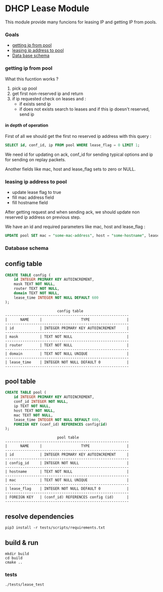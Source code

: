 # DHCP Lease Module

This module provide many funcions for leasing IP and getting IP from pools.

### Goals

- <a href="#1">getting ip from pool</a>
- <a href="#2">leasing ip address to pool</a>
- <a href="#3">Data base schema</a>

### <p id="1">getting ip from pool</a>

What this fucntion works ?

 1) pick up pool
 0) get first non-reserved ip and return
 0) if ip requested check on leases and :
    - if exists send ip
    - if does not exists search to leases and if this ip doesn't reserved, send ip

#### in depth of operation

First of all we should get the first no reserved ip address with this query :
```sql
SELECT id, conf_id, ip FROM pool WHERE lease_flag = 0 LIMIT 1;
```
We need id for updating on ack, conf_id for sending typical options
and ip for sending on replay packets.

Another fields like mac, host and lease_flag sets to zero or NULL.

### <p id="2">leasing ip address to pool</p>

 - update lease flag to true
 - fill mac address field
 - fill hostname field

After getting request and when sending ack,
we should update non reserved ip address on previous step.

We have an id and required parameters like mac, host and lease_flag :
```sql
UPDATE pool SET mac = "some-mac-address", host = "some-hostname", lease_flag = 1 WHERE id = 1;
```

### <p id="#3">Database schema</p>

## config table
```sql
CREATE TABLE config (
	id INTEGER PRIMARY KEY AUTOINCREMENT,
	mask TEXT NOT NULL,
	router TEXT NOT NULL,
	domain TEXT NOT NULL,
	lease_time INTEGER NOT NULL DEFAULT 600
);

```


```
                        config table
---------------------------------------------------------
|      NAME     |                  TYPE                 |
---------------------------------------------------------
| id            | INTEGER PRIMARY KEY AUTOINCREMENT     |
---------------------------------------------------------
| mask          | TEXT NOT NULL                         |
---------------------------------------------------------
| router        | TEXT NOT NULL                         |
---------------------------------------------------------
| domain        | TEXT NOT NULL UNIQUE                  |
---------------------------------------------------------
| lease_time    | INTEGER NOT NULL DEFAULT 0            |
---------------------------------------------------------
```

## pool table
```sql
CREATE TABLE pool ( 
	id INTEGER PRIMARY KEY AUTOINCREMENT,
	conf_id INTEGER NOT NULL,
	ip TEXT NOT NULL,
	host TEXT NOT NULL,
	mac TEXT NOT NULL,
	lease_time INTEGER NOT NULL DEFAULT 600,
	FOREIGN KEY (conf_id) REFERENCES config(id)
);
```

```
                        pool table
---------------------------------------------------------
|      NAME     |                  TYPE                 |
---------------------------------------------------------
| id            | INTEGER PRIMARY KEY AUTOINCREMENT     |
---------------------------------------------------------
| config_id     | INTEGER NOT NULL                      |
---------------------------------------------------------
| hostname      | TEXT NOT NULL                         |
---------------------------------------------------------
| mac           | TEXT NOT NULL UNIQUE                  |
---------------------------------------------------------
| lease_flag    | INTEGER NOT NULL DEFAULT 0            |
---------------------------------------------------------
| FOREIGN KEY   | (conf_id) REFERENCES config (id)      |
---------------------------------------------------------
```

## resolve dependencies

```
pip3 install -r tests/scripts/requirements.txt
```

## build & run

```
mkdir build
cd build
cmake ..
```

### tests

```
./tests/lease_test
```